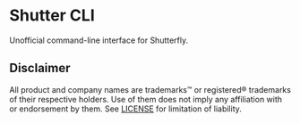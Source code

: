 # Shutter CLI
Unofficial command-line interface for Shutterfly.

## Disclaimer
All product and company names are trademarks&trade; or registered&reg; trademarks of their respective holders. Use of them does not imply any affiliation with or endorsement by them. See [LICENSE](LICENSE) for limitation of liability.